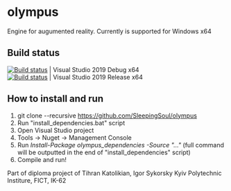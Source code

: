 # olympus
Engine for augumented reality.
Currently is supported for Windows x64

## Build status
[![Build status](https://ci.appveyor.com/api/projects/status/vfe7dx3e23hv36u3?svg=true)](https://ci.appveyor.com/project/SleepingSoul/olympus-9hnvw) | Visual Studio 2019 Debug x64\
[![Build status](https://ci.appveyor.com/api/projects/status/8g60bsb1gl7i1va5?svg=true)](https://ci.appveyor.com/project/SleepingSoul/olympus) | Visual Studio 2019 Release x64

## How to install and run
1) git clone --recursive https://github.com/SleepingSoul/olympus
2) Run "install_dependencies.bat" script
3) Open Visual Studio project
4) Tools -> Nuget -> Management Console
5) Run *Install-Package olympus_dependencies -Source "..."* (full command will be outputted in the end of "install_dependencies" script)
6) Compile and run!

Part of diploma project of Tihran Katolikian,
Igor Sykorsky Kyiv Polytechnic Institure, FICT, IK-62
